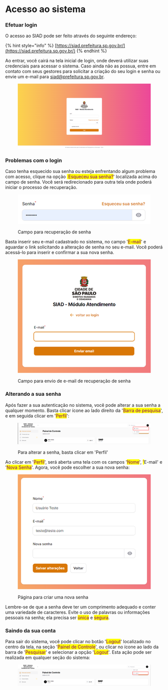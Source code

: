 # Acesso ao sistema

### Efetuar login

O acesso ao SIAD pode ser feito através do seguinte endereço:

{% hint style="info" %}
[https://siad.prefeitura.sp.gov.br/](https://siad.prefeitura.sp.gov.br/)
{% endhint %}

Ao entrar, você cairá na tela inicial de login, onde deverá utilizar suas credenciais para acessar o sistema. Caso ainda não as possua, entre em contato com seus gestores para solicitar a criação do seu login e senha ou envie um e-mail para [siad@prefeitura.sp.gov.br](mailto:siad@prefeitura.sp.gov.br).

<figure><img src="../.gitbook/assets/image (1) (1) (1) (1).png" alt=""><figcaption></figcaption></figure>

### Problemas com o login

Caso tenha esquecido sua senha ou esteja enfrentando algum problema com acesso, clique na opção <mark style="color:yellow;">'</mark><mark style="color:purple;">Esqueceu sua senha?</mark>' localizada acima do campo de senha. Você será redirecionado para outra tela onde poderá iniciar o processo de recuperação.

<figure><img src="../.gitbook/assets/image (11).png" alt=""><figcaption><p>Campo para recuperação de senha</p></figcaption></figure>

Basta inserir seu e-mail cadastrado no sistema, no campo '<mark style="color:purple;">E-mail</mark>' e aguardar o link solicitando a alteração de senha no seu e-mail. Você poderá acessá-lo para inserir e confirmar a sua nova senha.

<figure><img src="../.gitbook/assets/image (12).png" alt=""><figcaption><p>Campo para envio de e-mail de recuperação de senha</p></figcaption></figure>

### Alterando a sua senha

Após fazer a sua autenticação no sistema, você pode alterar a sua senha a qualquer momento. Basta clicar ícone ao lado direito da '<mark style="color:purple;">Barra de pesquisa</mark>', e em seguida clicar em '<mark style="color:purple;">Perfil</mark>':

<figure><img src="../.gitbook/assets/image (13).png" alt=""><figcaption><p>Para alterar a senha, basta clicar em 'Perfil'</p></figcaption></figure>

Ao clicar em '<mark style="color:purple;">Perfil</mark>', será aberta uma tela com os campos '<mark style="color:purple;">Nome</mark>', <mark style="color:purple;">'</mark>E-mail' e '<mark style="color:purple;">Nova Senha</mark>'. Agora, você pode escolher a sua nova senha:

<figure><img src="../.gitbook/assets/image (14).png" alt=""><figcaption><p>Página para criar uma nova senha</p></figcaption></figure>

Lembre-se de que a senha deve ter um comprimento adequado e conter uma variedade de caracteres. Evite o uso de palavras ou informações pessoais na senha; ela precisa ser <mark style="color:purple;">única</mark> e <mark style="color:purple;">segura</mark>.

### Saindo da sua conta

Para sair do sistema, você pode clicar no botão '<mark style="color:purple;">Logout</mark>' localizado no centro da tela, na seção '<mark style="color:purple;">Painel de Controle</mark>', ou clicar no ícone ao lado da barra de '<mark style="color:purple;">Pesquisar</mark>' e selecionar a opção '<mark style="color:purple;">Logout</mark>'. Esta ação pode ser realizada em qualquer seção do sistema:

<figure><img src="../.gitbook/assets/image (15).png" alt=""><figcaption></figcaption></figure>
